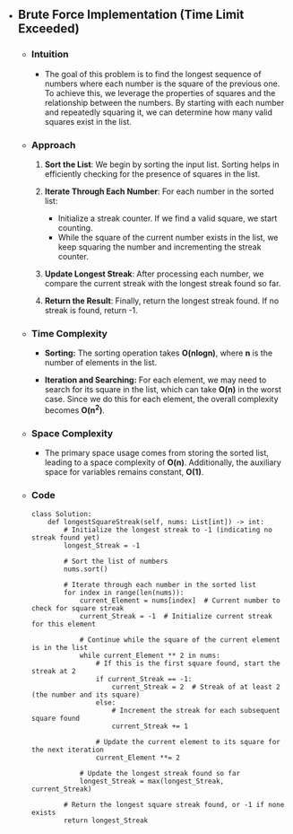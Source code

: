 - ## Brute Force Implementation (Time Limit Exceeded)

    - ### Intuition
        - The goal of this problem is to find the longest sequence of numbers where each number is the square of the previous one. To achieve this, we leverage the properties of squares and the relationship between the numbers. By starting with each number and repeatedly squaring it, we can determine how many valid squares exist in the list.

    - ### Approach
        1. **Sort the List**: We begin by sorting the input list. Sorting helps in efficiently checking for the presence of squares in the list.
        
        2. **Iterate Through Each Number**: For each number in the sorted list:
            - Initialize a streak counter. If we find a valid square, we start counting.
            - While the square of the current number exists in the list, we keep squaring the number and incrementing the streak counter.
        
        3. **Update Longest Streak**: After processing each number, we compare the current streak with the longest streak found so far.

        4. **Return the Result**: Finally, return the longest streak found. If no streak is found, return -1.

    - ### Time Complexity
        - **Sorting:** The sorting operation takes __O(nlogn)__, where __n__ is the number of elements in the list.

        - **Iteration and Searching:** For each element, we may need to search for its square in the list, which can take __O(n)__ in the worst case. Since we do this for each element, the overall complexity becomes __O(n<sup>2</sup>)__.

    - ### Space Complexity
        - The primary space usage comes from storing the sorted list, leading to a space complexity of __O(n)__. Additionally, the auxiliary space for variables remains constant, __O(1)__.

    - ### Code
        ``` python3 []
        class Solution:
            def longestSquareStreak(self, nums: List[int]) -> int:
                # Initialize the longest streak to -1 (indicating no streak found yet)
                longest_Streak = -1
                
                # Sort the list of numbers
                nums.sort()

                # Iterate through each number in the sorted list
                for index in range(len(nums)):
                    current_Element = nums[index]  # Current number to check for square streak
                    current_Streak = -1  # Initialize current streak for this element
                    
                    # Continue while the square of the current element is in the list
                    while current_Element ** 2 in nums:
                        # If this is the first square found, start the streak at 2
                        if current_Streak == -1:
                            current_Streak = 2  # Streak of at least 2 (the number and its square)
                        else:
                            # Increment the streak for each subsequent square found
                            current_Streak += 1
                        
                        # Update the current element to its square for the next iteration
                        current_Element **= 2
                    
                    # Update the longest streak found so far
                    longest_Streak = max(longest_Streak, current_Streak)

                # Return the longest square streak found, or -1 if none exists
                return longest_Streak
        ```
